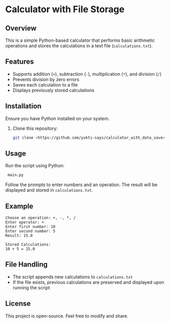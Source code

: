 # Calculator with File Storage

## Overview
This is a simple Python-based calculator that performs basic arithmetic operations and stores the calculations in a text file (`calculations.txt`).

## Features
- Supports addition (`+`), subtraction (`-`), multiplication (`*`), and division (`/`)
- Prevents division by zero errors
- Saves each calculation to a file
- Displays previously stored calculations

## Installation
Ensure you have Python installed on your system.

1. Clone this repository:
   ```sh
   git clone <https://github.com/yukti-says/calculator_with_data_save>
   ```

## Usage
Run the script using Python:
```sh
 main.py
```
Follow the prompts to enter numbers and an operation. The result will be displayed and stored in `calculations.txt`.

## Example
```
Choose an operation: +, -, *, /
Enter operator: +
Enter first number: 10
Enter second number: 5
Result: 15.0

Stored Calculations:
10 + 5 = 15.0
```

## File Handling
- The script appends new calculations to `calculations.txt`
- If the file exists, previous calculations are preserved and displayed upon running the script

## License
This project is open-source. Feel free to modify and share.
